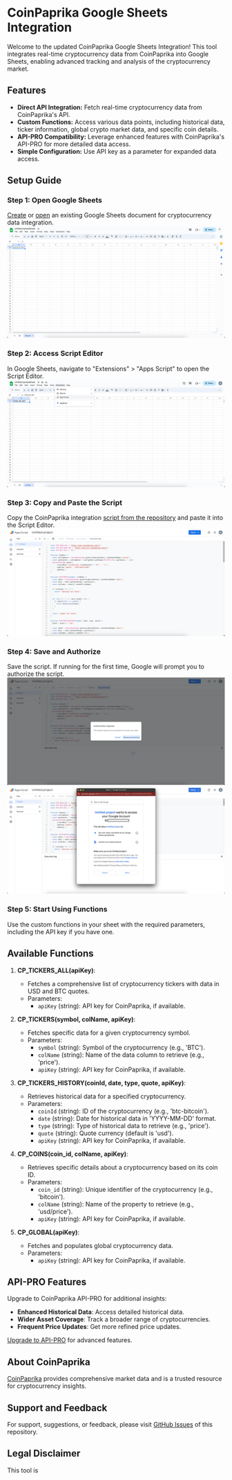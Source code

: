 # CoinPaprika Google Sheets Integration

Welcome to the updated CoinPaprika Google Sheets Integration! This tool integrates real-time cryptocurrency data from CoinPaprika into Google Sheets, enabling advanced tracking and analysis of the cryptocurrency market.

## Features

- **Direct API Integration:** Fetch real-time cryptocurrency data from CoinPaprika's API.
- **Custom Functions:** Access various data points, including historical data, ticker information, global crypto market data, and specific coin details.
- **API-PRO Compatibility:** Leverage enhanced features with CoinPaprika's API-PRO for more detailed data access.
- **Simple Configuration:** Use API key as a parameter for expanded data access.

## Setup Guide

### Step 1: Open Google Sheets
[Create](https://sheet.new/) or [open](https://drive.google.com/) an existing Google Sheets document for cryptocurrency data integration.
![Step 1](screenshots/step1.png)

### Step 2: Access Script Editor
In Google Sheets, navigate to "Extensions" > "Apps Script" to open the Script Editor.
![Step 2](screenshots/step2.png)

### Step 3: Copy and Paste the Script
Copy the CoinPaprika integration [script from the repository](https://raw.githubusercontent.com/coinpaprika/coinpaprika-google-sheet/main/script.gs) and paste it into the Script Editor.
![Step 3](screenshots/step3.png)

### Step 4: Save and Authorize
Save the script. If running for the first time, Google will prompt you to authorize the script.
![Step 4-1](screenshots/step4-1.png)
![Step 4-2](screenshots/step4-2.png)

### Step 5: Start Using Functions
Use the custom functions in your sheet with the required parameters, including the API key if you have one.

## Available Functions

1. **CP_TICKERS_ALL(apiKey)**:
    - Fetches a comprehensive list of cryptocurrency tickers with data in USD and BTC quotes.
    - Parameters:
        - `apiKey` (string): API key for CoinPaprika, if available.
   <!-- [Insert screenshot of CP_TICKERS_ALL function in use] -->


2. **CP_TICKERS(symbol, colName, apiKey)**:
    - Fetches specific data for a given cryptocurrency symbol.
    - Parameters:
        - `symbol` (string): Symbol of the cryptocurrency (e.g., 'BTC').
        - `colName` (string): Name of the data column to retrieve (e.g., 'price').
        - `apiKey` (string): API key for CoinPaprika, if available.

3. **CP_TICKERS_HISTORY(coinId, date, type, quote, apiKey)**:
    - Retrieves historical data for a specified cryptocurrency.
    - Parameters:
        - `coinId` (string): ID of the cryptocurrency (e.g., 'btc-bitcoin').
        - `date` (string): Date for historical data in 'YYYY-MM-DD' format.
        - `type` (string): Type of historical data to retrieve (e.g., 'price').
        - `quote` (string): Quote currency (default is 'usd').
        - `apiKey` (string): API key for CoinPaprika, if available.

4. **CP_COINS(coin_id, colName, apiKey)**:
    - Retrieves specific details about a cryptocurrency based on its coin ID.
    - Parameters:
        - `coin_id` (string): Unique identifier of the cryptocurrency (e.g., 'bitcoin').
        - `colName` (string): Name of the property to retrieve (e.g., 'usd/price').
        - `apiKey` (string): API key for CoinPaprika, if available.

5. **CP_GLOBAL(apiKey)**:
    - Fetches and populates global cryptocurrency data.
    - Parameters:
        - `apiKey` (string): API key for CoinPaprika, if available.

## API-PRO Features

Upgrade to CoinPaprika API-PRO for additional insights:
- **Enhanced Historical Data**: Access detailed historical data.
- **Wider Asset Coverage**: Track a broader range of cryptocurrencies.
- **Frequent Price Updates**: Get more refined price updates.

[Upgrade to API-PRO](https://coinpaprika.com/api) for advanced features.

## About CoinPaprika

[CoinPaprika](https://coinpaprika.com) provides comprehensive market data and is a trusted resource for cryptocurrency insights.

## Support and Feedback

For support, suggestions, or feedback, please visit [GitHub Issues](https://github.com/your-repository/issues) of this repository.

## Legal Disclaimer

This tool is
